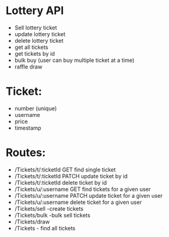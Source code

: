 # Lottery API

- Sell lottery ticket
- update lottery ticket
- delete lottery ticket
- get all tickets
- get tickets by id
- bulk buy (user can buy multiple ticket at a time)
- raffle draw

# Ticket:

- number (unique)
- username
- price
- timestamp

# Routes:

- /Tickets/t/:ticketId GET find single ticket
- /Tickets/t/:ticketId PATCH update ticket by id
- /Tickets/t/:ticketId delete ticket by id
- /Tickets/u/:username GET find tickets for a given user
- /Tickets/u/:username PATCH update ticket for a given user
- /Tickets/u/:username delete ticket for a given user
- /Tickets/sell -create tickets
- /Tickets/bulk -bulk sell tickets
- /Tickets/draw
- /Tickets - find all tickets
